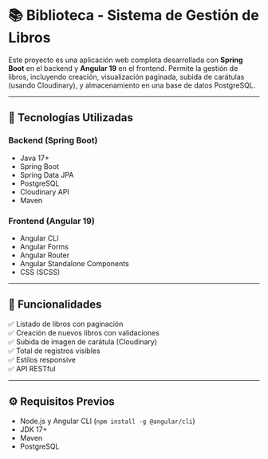 # 📚 Biblioteca - Sistema de Gestión de Libros

Este proyecto es una aplicación web completa desarrollada con **Spring Boot** en el backend y **Angular 19** en el frontend. Permite la gestión de libros, incluyendo creación, visualización paginada, subida de carátulas (usando Cloudinary), y almacenamiento en una base de datos PostgreSQL.

---

## 🔧 Tecnologías Utilizadas

### Backend (Spring Boot)
- Java 17+
- Spring Boot
- Spring Data JPA
- PostgreSQL
- Cloudinary API
- Maven

### Frontend (Angular 19)
- Angular CLI
- Angular Forms
- Angular Router
- Angular Standalone Components
- CSS (SCSS)

---

## 🚀 Funcionalidades

✅ Listado de libros con paginación  
✅ Creación de nuevos libros con validaciones  
✅ Subida de imagen de carátula (Cloudinary)  
✅ Total de registros visibles  
✅ Estilos responsive  
✅ API RESTful

---

## ⚙️ Requisitos Previos

- Node.js y Angular CLI (`npm install -g @angular/cli`)
- JDK 17+
- Maven
- PostgreSQL
